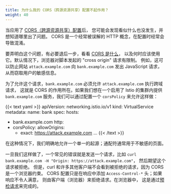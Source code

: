 ```yaml
---
title: 为什么我的 CORS（跨源资源共享）配置不起作用？
weight: 40
---
```


当应用了 [CORS（跨源资源共享）配置](/zh/docs/reference/config/networking/virtual-service/#CorsPolicy)后，
您可能会发现看似什么也没发生，并想知道哪里出了问题。
CORS 是一个经常被误解的 HTTP 概念，在配置时经常会导致混淆。

要弄明白这个问题，有必要退后一步，看看
[CORS 是什么](https://developer.mozilla.org/zh/docs/Web/HTTP/CORS)，
以及何时应该使用它。默认情况下，浏览器对脚本发起的 "cross origin" 请求有限制。
例如，这可以防止网站 `attack.example.com` 向 `bank.example.com` 发出 JavaScript 请求，
从而窃取用户的敏感信息。

为了允许这个请求，`bank.example.com` 必须允许 `attack.example.com` 执行跨域请求，
这就是 CORS 的作用所在。如果我们想在一个启用了 Istio 的集群内提供 `bank.example.com`
服务，我们可以通过配置一个 `corsPolicy` 来允许这样做：

{{< text yaml >}}
apiVersion: networking.istio.io/v1
kind: VirtualService
metadata:
  name: bank
spec:
  hosts:
- bank.example.com
  http:
- corsPolicy:
      allowOrigins:
  - exact: https://attack.example.com
...
{{< /text >}}

在这种情况下，我们明确地允许一个单一的起源；通配符通常用于不敏感的页面。

一旦我们这样做了，一个常见的错误就是发送一个请求，比如
`curl bank.example.com -H "Origin: https://attack.example.com"`，
然后期望这个请求被拒绝。
但是，curl 和许多其他客户端不会看到被拒绝的请求，因为 CORS 是一个浏览器约束。
CORS 配置只是在响应中添加 `Access-Control-*` 头；如果响应不令人满意，
则由客户端（浏览器）来拒绝请求。在浏览器中，
这是通过[预检请求](https://developer.mozilla.org/zh/docs/Web/HTTP/CORS#preflighted_requests)来完成的。
